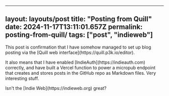 ---
  layout: layouts/post
  title: "Posting from Quill"
  date: 2024-11-17T13:11:01.657Z
  permalink: posting-from-quill/
  tags: ["post", "indieweb"]
  ---
  <p>This post is confirmation that I have somehow managed to set up blog posting via the [Quill web interface](https://quill.p3k.io/editor). </p>
<p>
  It also means that I have enabled [IndieAuth](https://indieauth.com) correctly, and have built a Vercel function to power a micropub endpoint that creates and stores posts in the GitHub repo as Markdown files. Very interesting stuff.
  <br />
</p>
<p>Isn't the [Indie Web](https://indieweb.org) great?</p>